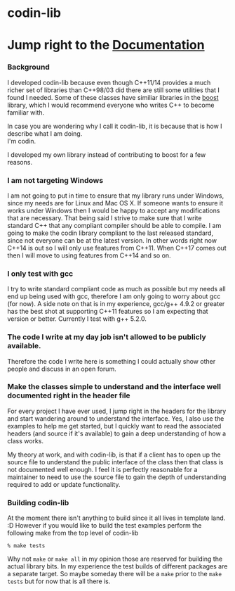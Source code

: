 # codin-lib

# Jump right to the [Documentation](doc/md/documentation.md)

### Background

I developed codin-lib because even though C++11/14 provides a much richer set of
libraries than C++98/03 did there are still some utilities that I found I needed.
Some of these classes have similiar libraries in the [boost](http://www.boost.org) 
library, which I would recommend everyone who writes C++ to become familiar with.

In case you are wondering why I call it codin-lib, it is because that is how I describe
what I am doing.<br/>
I'm codin.

I developed my own library instead of contributing to boost for a few reasons.

### I am not targeting Windows

I am not going to put in time to ensure that my library runs under Windows, since
my needs are for Linux and Mac OS X. If someone wants to ensure it works
under Windows then I would be happy to accept any modifications that are necessary.
That being said I strive to make sure that I write standard C++ that any compliant
compiler should be able to compile. I am going to make the codin library compliant
to the last released standard, since not everyone can be at the latest version. In
other words right now C++14 is out so I will only use features from C++11. When C++17 
comes out then I will move to using features from C++14 and so on.

### I only test with gcc

I try to write standard compliant code as much as possible but my needs all end
up being used with gcc, therefore I am only going to worry about gcc (for now).
A side note on that is in my experience, gcc/g++ 4.9.2 or greater has the best
shot at supporting C++11 features so I am expecting that version or better.
Currently I test with g++ 5.2.0.

### The code I write at my day job isn't allowed to be publicly available.

Therefore the code I write here is something I could actually show other people and
discuss in an open forum.

### Make the classes simple to understand and the interface well documented right in the header file

For every project I have ever used, I jump right in the headers for the library and
start wandering around to understand the interface. Yes, I also use the examples
to help me get started, but I quickly want to read the associated headers (and 
source if it's available) to gain a deep understanding of how a class works. 

My theory at work, and with codin-lib, is that if a client has to open up the source
file to understand the public interface of the class then that class is not 
documented well enough. I feel it is perfectly reasonable for a maintainer to need 
to use the source file to gain the depth of understanding required to add or update
functionality.

### Building codin-lib

At the moment there isn't anything to build since it all lives in template land. :D
However if you would like to build the test examples perform the following make from
the top level of codin-lib

```shell
% make tests
```

Why not ```make``` or ```make all``` in my opinion those are reserved for building
the actual library bits. In my experience the test builds of different packages are
a separate target. So maybe someday there will be a ```make``` prior to the 
```make tests``` but for now that is all there is.
